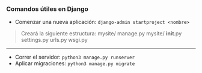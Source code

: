 ### Comandos útiles en Django

- Comenzar una nueva aplicación: `django-admin startproject <nombre>`

>Creará la siguiente estructura:
    mysite/
    manage.py
    mysite/
        __init__.py
        settings.py
        urls.py
        wsgi.py

_______________________________________________________________________

- Correr el servidor: `python3 manage.py runserver`
- Aplicar migraciones: `python3 manage.py migrate`
